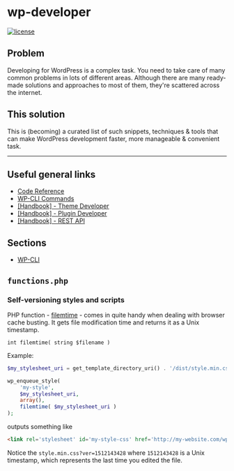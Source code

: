 # wp-developer

[![license](https://img.shields.io/github/license/selrond/wp-developer.svg?style=flat-square)](https://choosealicense.com/licenses/mit/)

## Problem

Developing for WordPress is a complex task. You need to take care of many common problems in lots of different areas. Although there are many ready-made solutions and approaches to most of them, they're scattered across the internet.  

## This solution

This is (becoming) a curated list of such snippets, techniques & tools that can make WordPress development faster, more manageable & convenient task.

---

## Useful general links

- [Code Reference](https://developer.wordpress.org/reference/)
- [WP-CLI Commands](https://developer.wordpress.org/cli/commands/)
- [[Handbook] - Theme Developer](https://developer.wordpress.org/themes/)
- [[Handbook] - Plugin Developer](https://developer.wordpress.org/plugins/)
- [[Handbook] - REST API](https://developer.wordpress.org/rest-api/)

## Sections

- [WP-CLI](wp-cli/README.md)

## `functions.php`

### Self-versioning styles and scripts

PHP function - [filemtime](https://secure.php.net/manual/en/function.filemtime.php) - comes in quite handy when dealing with browser cache busting. It gets file modification time and returns it as a Unix timestamp.

`int filemtime( string $filename )`

Example:

```php
$my_stylesheet_uri = get_template_directory_uri() . '/dist/style.min.css';

wp_enqueue_style( 
	'my-style',
	$my_stylesheet_uri, 
	array(), 
	filemtime( $my_stylesheet_uri ) 
);
```

outputs something like 

```html
<link rel='stylesheet' id='my-style-css' href='http://my-website.com/wp-content/themes/my-theme/dist/style.min.css?ver=1512143428' type='text/css' media='all' />
```

Notice the `style.min.css?ver=1512143428` where `1512143428` is a Unix timestamp, which represents the last time you edited the file.

